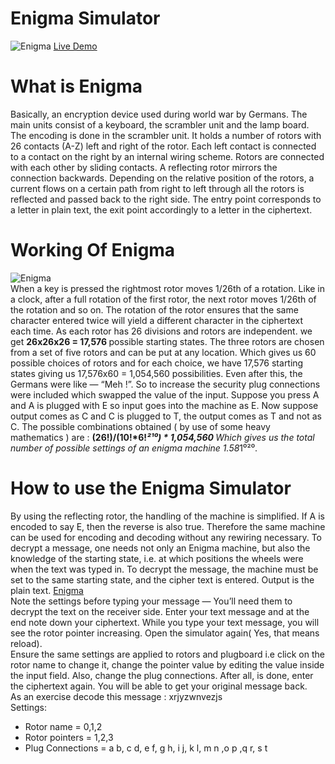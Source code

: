 # Enigma Simulator

![Enigma](https://miro.medium.com/max/2100/0*Qz8F37xF4002MS1f)
[Live Demo](https://enigmasim.herokuapp.com/)
# What is Enigma
Basically, an encryption device used during world war by Germans.
The main units consist of a keyboard, the scrambler unit and the lamp board. 
The encoding is done in the scrambler unit. It holds a number of rotors with 26 contacts (A-Z) left and right of the rotor. 
Each left contact is connected to a contact on the right by an internal wiring scheme. 
Rotors are connected with each other by sliding contacts. A reflecting rotor mirrors the connection backwards. 
Depending on the relative position of the rotors, a current flows on a certain path from right to left through all the rotors is 
reflected and passed back to the right side. The entry point corresponds to a letter in plain text, the exit point accordingly to a 
letter in the ciphertext.

# Working Of Enigma
![Enigma](https://miro.medium.com/max/716/0*3BRcWAFC7ktMscb6.gif)
<br>
When a key is pressed the rightmost rotor moves 1/26th of a rotation. 
Like in a clock, after a full rotation of the first rotor, the next rotor moves 1/26th of the rotation and so on.
The rotation of the rotor ensures that the same character entered twice will yield a different character in the ciphertext each time.
As each rotor has 26 divisions and rotors are independent. 
we get <b>26x26x26 = 17,576 </b> possible starting states.
The three rotors are chosen from a set of five rotors and can be put at any location. Which gives us 60 possible choices of rotors and for each choice, we have 17,576 starting states giving us 17,576x60 = 1,054,560 possibilities.
Even after this, the Germans were like — “Meh !”.
So to increase the security plug connections were included which swapped the value of the input. Suppose you press A and A is plugged with E so input goes into the machine as E. Now suppose output comes as C and C is plugged to T, the output comes as T and not as C.
The possible combinations obtained ( by use of some heavy mathematics ) are :
<b>(26!)/(10!*6!*²¹⁰) * 1,054,560 </b>
Which gives us the total number of possible settings of an enigma machine 1.58*1⁰²⁰.
# How to use the Enigma Simulator
By using the reflecting rotor, the handling of the machine is simplified. If A is encoded to say E, then the reverse is also true. Therefore the same machine can be used for encoding and decoding without any rewiring necessary.
To decrypt a message, one needs not only an Enigma machine, but also the knowledge of the starting state, i.e. at which positions the wheels were when the text was typed in. To decrypt the message, the machine must be set to the same starting state, and the cipher text is entered. Output is the plain text.
[Enigma](https://enigmasim.herokuapp.com/)
<br>
Note the settings before typing your message — You’ll need them to decrypt the text on the receiver side.
Enter your text message and at the end note down your ciphertext. While you type your text message, you will see the rotor pointer increasing.
Open the simulator again( Yes, that means reload).
<br>
Ensure the same settings are applied to rotors and plugboard i.e click on the rotor name to change it, change the pointer value by editing the value inside the input field. Also, change the plug connections.
After all, is done, enter the ciphertext again. You will be able to get your original message back.
<br>
As an exercise decode this message : xrjyzwnvezjs
<br />
Settings:
- Rotor name = 0,1,2
- Rotor pointers = 1,2,3
- Plug Connections = a b, c d, e f, g h, i j, k l, m n ,o p ,q r, s t
